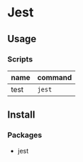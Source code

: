 # Jest

## Usage

### Scripts

| name | command |
|------|---------|
| test | `jest`  |


## Install

### Packages

  + jest
